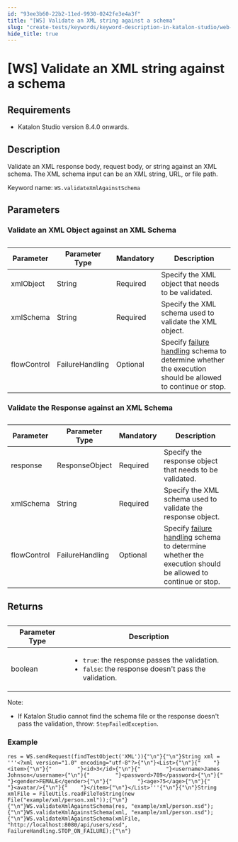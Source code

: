 ```yaml
---
id: "93ee3b60-22b2-11ed-9930-0242fe3e4a3f"
title: "[WS] Validate an XML string against a schema"
slug: "create-tests/keywords/keyword-description-in-katalon-studio/web-service-keywords/ws-validate-an-xml-string-against-a-schema"
hide_title: true
---
```


# <a id="id" class="anchor_top_offset"/><a id="ariaid-title1" class="anchor_top_offset"/>[WS] Validate an XML string against a schema 


## Requirements

<div xmlns="http://www.w3.org/1999/xhtml" className="p"><ul className="ul"><li className="li"><p className="p">Katalon Studio version 8.4.0 onwards.</p></li></ul></div>

## <a id="id_1" class="anchor_top_offset"/>Description

<p xmlns="http://www.w3.org/1999/xhtml" className="p">Validate an XML response body, request body, or string against an XML schema. The XML schema input can be an XML string, URL, or file path.</p> 
<p xmlns="http://www.w3.org/1999/xhtml" className="p">Keyword name: <code className="ph codeph">WS.validateXmlAgainstSchema</code></p> 
    

## <a id="id_2" class="anchor_top_offset"/>Parameters

    
          

### <a id="id_3" class="anchor_top_offset"/>Validate an XML Object against an XML Schema

<table xmlns="http://www.w3.org/1999/xhtml" className="table anchor_top_offset" id="id_3__4d23ad4f-6d23-413d-9620-97cb0d59470d"><caption /><thead className="thead"><tr className><th className="entry anchor_top_offset" id="id_3__4d23ad4f-6d23-413d-9620-97cb0d59470d__entry__1">Parameter</th><th className="entry anchor_top_offset" id="id_3__4d23ad4f-6d23-413d-9620-97cb0d59470d__entry__2">Parameter Type</th><th className="entry anchor_top_offset" id="id_3__4d23ad4f-6d23-413d-9620-97cb0d59470d__entry__3">Mandatory</th><th className="entry anchor_top_offset" id="id_3__4d23ad4f-6d23-413d-9620-97cb0d59470d__entry__4">Description</th></tr></thead><tbody className="tbody"><tr className><td className="entry" headers="id_3__4d23ad4f-6d23-413d-9620-97cb0d59470d__entry__1 id_3__4d23ad4f-6d23-413d-9620-97cb0d59470d__entry__2 id_3__4d23ad4f-6d23-413d-9620-97cb0d59470d__entry__3 id_3__4d23ad4f-6d23-413d-9620-97cb0d59470d__entry__4 ">xmlObject</td><td className="entry" headers="id_3__4d23ad4f-6d23-413d-9620-97cb0d59470d__entry__1 id_3__4d23ad4f-6d23-413d-9620-97cb0d59470d__entry__2 id_3__4d23ad4f-6d23-413d-9620-97cb0d59470d__entry__3 id_3__4d23ad4f-6d23-413d-9620-97cb0d59470d__entry__4 ">String</td><td className="entry" headers="id_3__4d23ad4f-6d23-413d-9620-97cb0d59470d__entry__1 id_3__4d23ad4f-6d23-413d-9620-97cb0d59470d__entry__2 id_3__4d23ad4f-6d23-413d-9620-97cb0d59470d__entry__3 id_3__4d23ad4f-6d23-413d-9620-97cb0d59470d__entry__4 ">Required</td><td className="entry" headers="id_3__4d23ad4f-6d23-413d-9620-97cb0d59470d__entry__1 id_3__4d23ad4f-6d23-413d-9620-97cb0d59470d__entry__2 id_3__4d23ad4f-6d23-413d-9620-97cb0d59470d__entry__3 id_3__4d23ad4f-6d23-413d-9620-97cb0d59470d__entry__4 ">Specify the XML object that needs to be validated.</td></tr><tr className><td className="entry" headers="id_3__4d23ad4f-6d23-413d-9620-97cb0d59470d__entry__1 id_3__4d23ad4f-6d23-413d-9620-97cb0d59470d__entry__2 id_3__4d23ad4f-6d23-413d-9620-97cb0d59470d__entry__3 id_3__4d23ad4f-6d23-413d-9620-97cb0d59470d__entry__4 ">xmlSchema</td><td className="entry" headers="id_3__4d23ad4f-6d23-413d-9620-97cb0d59470d__entry__1 id_3__4d23ad4f-6d23-413d-9620-97cb0d59470d__entry__2 id_3__4d23ad4f-6d23-413d-9620-97cb0d59470d__entry__3 id_3__4d23ad4f-6d23-413d-9620-97cb0d59470d__entry__4 ">String</td><td className="entry" headers="id_3__4d23ad4f-6d23-413d-9620-97cb0d59470d__entry__1 id_3__4d23ad4f-6d23-413d-9620-97cb0d59470d__entry__2 id_3__4d23ad4f-6d23-413d-9620-97cb0d59470d__entry__3 id_3__4d23ad4f-6d23-413d-9620-97cb0d59470d__entry__4 ">Required</td><td className="entry" headers="id_3__4d23ad4f-6d23-413d-9620-97cb0d59470d__entry__1 id_3__4d23ad4f-6d23-413d-9620-97cb0d59470d__entry__2 id_3__4d23ad4f-6d23-413d-9620-97cb0d59470d__entry__3 id_3__4d23ad4f-6d23-413d-9620-97cb0d59470d__entry__4 ">Specify the XML schema used to validate the XML object.</td></tr><tr className><td className="entry" headers="id_3__4d23ad4f-6d23-413d-9620-97cb0d59470d__entry__1 id_3__4d23ad4f-6d23-413d-9620-97cb0d59470d__entry__2 id_3__4d23ad4f-6d23-413d-9620-97cb0d59470d__entry__3 id_3__4d23ad4f-6d23-413d-9620-97cb0d59470d__entry__4 ">flowControl</td><td className="entry" headers="id_3__4d23ad4f-6d23-413d-9620-97cb0d59470d__entry__1 id_3__4d23ad4f-6d23-413d-9620-97cb0d59470d__entry__2 id_3__4d23ad4f-6d23-413d-9620-97cb0d59470d__entry__3 id_3__4d23ad4f-6d23-413d-9620-97cb0d59470d__entry__4 ">FailureHandling</td><td className="entry" headers="id_3__4d23ad4f-6d23-413d-9620-97cb0d59470d__entry__1 id_3__4d23ad4f-6d23-413d-9620-97cb0d59470d__entry__2 id_3__4d23ad4f-6d23-413d-9620-97cb0d59470d__entry__3 id_3__4d23ad4f-6d23-413d-9620-97cb0d59470d__entry__4 ">Optional</td><td className="entry" headers="id_3__4d23ad4f-6d23-413d-9620-97cb0d59470d__entry__1 id_3__4d23ad4f-6d23-413d-9620-97cb0d59470d__entry__2 id_3__4d23ad4f-6d23-413d-9620-97cb0d59470d__entry__3 id_3__4d23ad4f-6d23-413d-9620-97cb0d59470d__entry__4 ">Specify <a className="xref" href="/docs/maintain/configure-failure-handling-settings-in-katalon-studio">failure handling</a> schema to determine whether the execution should be allowed to continue or stop.</td></tr></tbody></table> 

### <a id="id_4" class="anchor_top_offset"/>Validate the  Response against an XML Schema

<table xmlns="http://www.w3.org/1999/xhtml" className="table anchor_top_offset" id="id_4__34d00ca7-befa-4439-862b-b2c55c56911a"><caption /><thead className="thead"><tr className><th className="entry anchor_top_offset" id="id_4__34d00ca7-befa-4439-862b-b2c55c56911a__entry__1">Parameter</th><th className="entry anchor_top_offset" id="id_4__34d00ca7-befa-4439-862b-b2c55c56911a__entry__2">Parameter Type</th><th className="entry anchor_top_offset" id="id_4__34d00ca7-befa-4439-862b-b2c55c56911a__entry__3">Mandatory</th><th className="entry anchor_top_offset" id="id_4__34d00ca7-befa-4439-862b-b2c55c56911a__entry__4">Description</th></tr></thead><tbody className="tbody"><tr className><td className="entry" headers="id_4__34d00ca7-befa-4439-862b-b2c55c56911a__entry__1 id_4__34d00ca7-befa-4439-862b-b2c55c56911a__entry__2 id_4__34d00ca7-befa-4439-862b-b2c55c56911a__entry__3 id_4__34d00ca7-befa-4439-862b-b2c55c56911a__entry__4 ">response</td><td className="entry" headers="id_4__34d00ca7-befa-4439-862b-b2c55c56911a__entry__1 id_4__34d00ca7-befa-4439-862b-b2c55c56911a__entry__2 id_4__34d00ca7-befa-4439-862b-b2c55c56911a__entry__3 id_4__34d00ca7-befa-4439-862b-b2c55c56911a__entry__4 ">ResponseObject</td><td className="entry" headers="id_4__34d00ca7-befa-4439-862b-b2c55c56911a__entry__1 id_4__34d00ca7-befa-4439-862b-b2c55c56911a__entry__2 id_4__34d00ca7-befa-4439-862b-b2c55c56911a__entry__3 id_4__34d00ca7-befa-4439-862b-b2c55c56911a__entry__4 ">Required</td><td className="entry" headers="id_4__34d00ca7-befa-4439-862b-b2c55c56911a__entry__1 id_4__34d00ca7-befa-4439-862b-b2c55c56911a__entry__2 id_4__34d00ca7-befa-4439-862b-b2c55c56911a__entry__3 id_4__34d00ca7-befa-4439-862b-b2c55c56911a__entry__4 ">Specify the response object that needs to be validated.</td></tr><tr className><td className="entry" headers="id_4__34d00ca7-befa-4439-862b-b2c55c56911a__entry__1 id_4__34d00ca7-befa-4439-862b-b2c55c56911a__entry__2 id_4__34d00ca7-befa-4439-862b-b2c55c56911a__entry__3 id_4__34d00ca7-befa-4439-862b-b2c55c56911a__entry__4 ">xmlSchema</td><td className="entry" headers="id_4__34d00ca7-befa-4439-862b-b2c55c56911a__entry__1 id_4__34d00ca7-befa-4439-862b-b2c55c56911a__entry__2 id_4__34d00ca7-befa-4439-862b-b2c55c56911a__entry__3 id_4__34d00ca7-befa-4439-862b-b2c55c56911a__entry__4 ">String</td><td className="entry" headers="id_4__34d00ca7-befa-4439-862b-b2c55c56911a__entry__1 id_4__34d00ca7-befa-4439-862b-b2c55c56911a__entry__2 id_4__34d00ca7-befa-4439-862b-b2c55c56911a__entry__3 id_4__34d00ca7-befa-4439-862b-b2c55c56911a__entry__4 ">Required</td><td className="entry" headers="id_4__34d00ca7-befa-4439-862b-b2c55c56911a__entry__1 id_4__34d00ca7-befa-4439-862b-b2c55c56911a__entry__2 id_4__34d00ca7-befa-4439-862b-b2c55c56911a__entry__3 id_4__34d00ca7-befa-4439-862b-b2c55c56911a__entry__4 ">Specify the XML schema used to validate the response         object.</td></tr><tr className><td className="entry" headers="id_4__34d00ca7-befa-4439-862b-b2c55c56911a__entry__1 id_4__34d00ca7-befa-4439-862b-b2c55c56911a__entry__2 id_4__34d00ca7-befa-4439-862b-b2c55c56911a__entry__3 id_4__34d00ca7-befa-4439-862b-b2c55c56911a__entry__4 ">flowControl</td><td className="entry" headers="id_4__34d00ca7-befa-4439-862b-b2c55c56911a__entry__1 id_4__34d00ca7-befa-4439-862b-b2c55c56911a__entry__2 id_4__34d00ca7-befa-4439-862b-b2c55c56911a__entry__3 id_4__34d00ca7-befa-4439-862b-b2c55c56911a__entry__4 ">FailureHandling</td><td className="entry" headers="id_4__34d00ca7-befa-4439-862b-b2c55c56911a__entry__1 id_4__34d00ca7-befa-4439-862b-b2c55c56911a__entry__2 id_4__34d00ca7-befa-4439-862b-b2c55c56911a__entry__3 id_4__34d00ca7-befa-4439-862b-b2c55c56911a__entry__4 ">Optional</td><td className="entry" headers="id_4__34d00ca7-befa-4439-862b-b2c55c56911a__entry__1 id_4__34d00ca7-befa-4439-862b-b2c55c56911a__entry__2 id_4__34d00ca7-befa-4439-862b-b2c55c56911a__entry__3 id_4__34d00ca7-befa-4439-862b-b2c55c56911a__entry__4 ">Specify <a className="xref" href="/docs/maintain/configure-failure-handling-settings-in-katalon-studio">failure           handling</a> schema to determine whether the execution should be         allowed to continue or stop.</td></tr></tbody></table> 

## <a id="id_5" class="anchor_top_offset"/>Returns

<table xmlns="http://www.w3.org/1999/xhtml" className="table anchor_top_offset" id="id_5__bc7b6aa2-4d85-41cd-81a1-f3475c00df03"><caption /><colgroup><col style={{width: '100%'}} /><col /></colgroup><thead className="thead"><tr className><th className="entry anchor_top_offset" id="id_5__bc7b6aa2-4d85-41cd-81a1-f3475c00df03__entry__1">Parameter Type</th><th className="entry anchor_top_offset" id="id_5__bc7b6aa2-4d85-41cd-81a1-f3475c00df03__entry__2">Description</th></tr></thead><tbody className="tbody"><tr className><td className="entry" headers="id_5__bc7b6aa2-4d85-41cd-81a1-f3475c00df03__entry__1 id_5__bc7b6aa2-4d85-41cd-81a1-f3475c00df03__entry__2 ">boolean</td><td className="entry" headers="id_5__bc7b6aa2-4d85-41cd-81a1-f3475c00df03__entry__1 id_5__bc7b6aa2-4d85-41cd-81a1-f3475c00df03__entry__2 "><ul className="ul"><li className="li"><code className="ph codeph">true</code>: the response passes the validation.</li><li className="li"><code className="ph codeph">false</code>: the response doesn't pass the validation.</li></ul></td></tr></tbody></table> 
<div xmlns="http://www.w3.org/1999/xhtml" className="note note note_note"><span className="note__title">Note:</span> <ul className="ul"><li className="li">If Katalon Studio cannot find the schema file or the response doesn't pass the validation, throw: <code className="ph codeph">StepFailedException</code>.</li></ul></div>

### <a id="id_6" class="anchor_top_offset"/>Example

<pre xmlns="http://www.w3.org/1999/xhtml" className="pre codeblock"><code>res = WS.sendRequest(findTestObject('XML')){"\n"}{"\n"}String xml = '''&lt;?xml version="1.0" encoding="utf-8"?&gt;{"\n"}&lt;List&gt;{"\n"}{"    "}&lt;item&gt;{"\n"}{"        "}&lt;id&gt;3&lt;/id&gt;{"\n"}{"        "}&lt;username&gt;James Johnson&lt;/username&gt;{"\n"}{"        "}&lt;password&gt;789&lt;/password&gt;{"\n"}{"        "}&lt;gender&gt;FEMALE&lt;/gender&gt;{"\n"}{"        "}&lt;age&gt;75&lt;/age&gt;{"\n"}{"        "}&lt;avatar/&gt;{"\n"}{"    "}&lt;/item&gt;{"\n"}&lt;/List&gt;'''{"\n"}{"\n"}String xmlFile = FileUtils.readFileToString(new File("example/xml/person.xml"));{"\n"}{"\n"}WS.validateXmlAgainstSchema(res, "example/xml/person.xsd");{"\n"}WS.validateXmlAgainstSchema(xml, "example/xml/person.xsd");{"\n"}WS.validateXmlAgainstSchema(xmlFile, "http://localhost:8080/api/users/xsd", FailureHandling.STOP_ON_FAILURE);{"\n"}</code></pre> 
